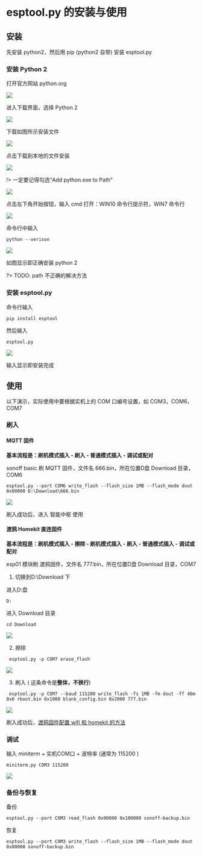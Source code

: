 # esptool.py 的安装与使用

## 安装

先安装 python2，然后用 pip (python2 自带) 安装 esptool.py

### 安装 Python 2

打开官方网站 python.org

![](https://ws1.sinaimg.cn/large/007fN5Xegy1fwvyag3yqzj310n0kadjm.jpg)



进入下载界面，选择 Python 2

![](https://ws1.sinaimg.cn/large/007fN5Xegy1fwvyb0leinj30yv0mfacp.jpg)

下载如图所示安装文件

![](https://ws1.sinaimg.cn/large/007fN5Xegy1fwvy8pubh0j30ri0r9mzw.jpg)

点击下载到本地的文件安装

![](https://ws1.sinaimg.cn/large/007fN5Xegy1fwvybqrqjbj30hr09u0tp.jpg)

!> 一定要记得勾选“Add python.exe to Path"

![](https://ws1.sinaimg.cn/large/007fN5Xegy1fwvye584exj30gm0dvwgk.jpg)

点击左下角开始按钮，输入 cmd
打开：WIN10 命令行提示符，WIN7 命令行

![](https://ws1.sinaimg.cn/large/007fN5Xegy1fwvyi5cmq0j30ec0njq39.jpg)

命令行中输入

```python --verison```

![](https://ws1.sinaimg.cn/large/007fN5Xegy1fwvykeqblpj30hq06g0sq.jpg)

如图显示即正确安装 python 2

?> TODO: path 不正确的解决方法

### 安装 esptool.py

命令行输入

``` pip install esptool ```

然后输入

``` esptool.py ```





![](https://ws1.sinaimg.cn/large/007fN5Xegy1fwvynfayc6j308k0bg3yr.jpg)

输入显示即安装完成



## 使用

以下演示，实际使用中要根据实机上的 COM 口编号设置，如 COM3，COM6，COM7

### 刷入

#### MQTT 固件

**基本流程是：刷机模式插入 - 刷入 - 普通模式插入 - 调试或配对**

sonoff basic 刷 MQTT 固件，文件名 666.bin，所在位置D盘 Download 目录，COM6

```esptool.py --port COM6 write_flash --flash_size 1MB --flash_mode dout 0x00000 D:\Download\666.bin```

![](https://ws1.sinaimg.cn/large/007fN5Xegy1fwvzaublysj30w304gdg7.jpg)

刷入成功后，进入 智能中枢 使用

#### 渡鸦 Homekit 直连固件

**基本流程是：刷机模式插入 - 擦除 - 刷机模式插入 - 刷入 - 普通模式插入 - 调试或配对**

esp01 模块刷 渡鸦固件，文件名 777.bin，所在位置D盘 Download 目录，COM7

1. 切换到D:\Download  下

进入D:盘

``` D: ```

进入 Download 目录

``` cd Download ```

![](https://ws1.sinaimg.cn/large/007fN5Xegy1fwvzjwaq11j30a90afaa0.jpg)

2. 擦除

``` esptool.py -p COM7 erase_flash```

![](https://ws1.sinaimg.cn/large/007fN5Xegy1fwvzhjncgmj30fj0biq3o.jpg)

3. 刷入 ( 这条命令是**整体，不换行**)

``` esptool.py -p COM7 --baud 115200 write_flash -fs 1MB -fm dout -ff 40m 0x0 rboot.bin 0x1000 blank_config.bin 0x2000 777.bin```

![](https://ws1.sinaimg.cn/large/007fN5Xegy1fwvzkkcgulj316305raam.jpg)

刷入成功后，[渡鸦固件配置 wifi 和 homekit 的方法](/flash/raven) 



### 调试

输入 miniterm + 实机COM口 + 波特率 (通常为 115200 )

``` miniterm.py COM3 115200 ```

![](https://ws1.sinaimg.cn/large/007fN5Xegy1fwvzdxtl9kj30o2047aa6.jpg)



### 备份与恢复

备份

`esptool.py --port COM3 read_flash 0x00000 0x100000 sonoff-backup.bin`

恢复

`esptool.py --port COM3 write_flash --flash_size 1MB --flash_mode dout 0x00000 sonoff-backup.bin`